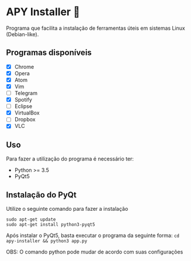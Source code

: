 # APY Installer :wrench:
Programa que facilita a instalação de ferramentas úteis em sistemas Linux (Debian-like).

## Programas disponíveis

- [X] Chrome
- [X] Opera
- [X] Atom
- [X] Vim
- [ ] Telegram
- [X] Spotify
- [ ] Eclipse
- [X] VirtualBox
- [ ] Dropbox
- [X] VLC

## Uso

Para fazer a utilização do programa é necessário ter:
- Python >= 3.5
- PyQt5

## Instalação do PyQt

Utilize o seguinte comando para fazer a instalação
```shell
sudo apt-get update
sudo apt-get install python3-pyqt5
```

Após instalar o PyQt5, basta executar o programa da seguinte forma: <code>cd apy-installer && python3 app.py</code>

OBS: O comando python pode mudar de acordo com suas configurações
